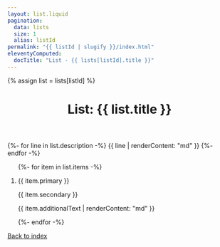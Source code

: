 ```yaml
---
layout: list.liquid
pagination:
  data: lists
  size: 1
  alias: listId
permalink: "{{ listId | slugify }}/index.html"
eleventyComputed:
  docTitle: "List - {{ lists[listId].title }}"
---
```


{% assign list = lists[listId] %}

<header>
    <h1>List: {{ list.title }}</h1> 
</header>

<section class="description">
    {%- for line in list.description -%}
    {{ line | renderContent: "md" }}
    {%- endfor -%}
</section>

<section class="list__container">
    <ol class="list">
    {%- for item in list.items -%}
    <li class="list__item">
        <p class="text--primary">{{ item.primary }}</p>
        <p class="text--secondary">{{ item.secondary }}</p>
        <p class="text--additional">{{ item.additionalText | renderContent: "md" }}</p>
    </li>
    {%- endfor -%}
    </ol>
</section>

<footer>
    <a href="/lists/">Back to index</a>
</footer>
